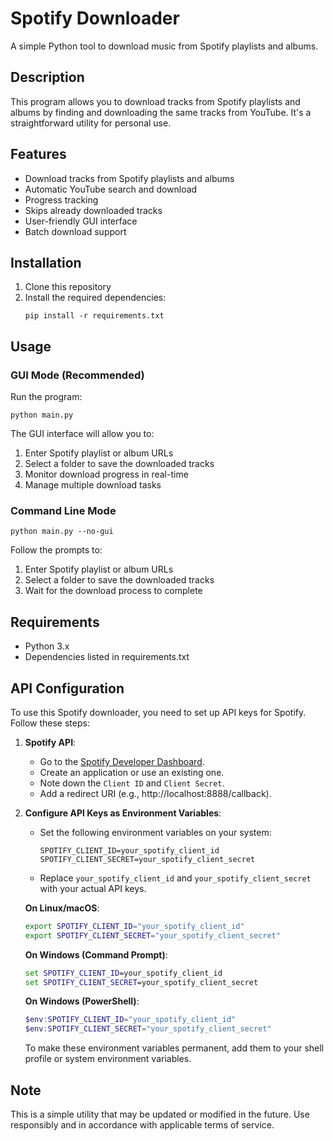 # Spotify Downloader

A simple Python tool to download music from Spotify playlists and albums.

## Description

This program allows you to download tracks from Spotify playlists and albums by finding and downloading the same tracks from YouTube. It's a straightforward utility for personal use.

## Features

- Download tracks from Spotify playlists and albums
- Automatic YouTube search and download
- Progress tracking
- Skips already downloaded tracks
- User-friendly GUI interface
- Batch download support

## Installation

1. Clone this repository
2. Install the required dependencies:
   ```
   pip install -r requirements.txt
   ```

## Usage

### GUI Mode (Recommended)
Run the program:
```
python main.py
```

The GUI interface will allow you to:
1. Enter Spotify playlist or album URLs
2. Select a folder to save the downloaded tracks
3. Monitor download progress in real-time
4. Manage multiple download tasks

### Command Line Mode
```
python main.py --no-gui
```

Follow the prompts to:
1. Enter Spotify playlist or album URLs
2. Select a folder to save the downloaded tracks
3. Wait for the download process to complete

## Requirements

- Python 3.x
- Dependencies listed in requirements.txt

## API Configuration

To use this Spotify downloader, you need to set up API keys for Spotify. Follow these steps:

1. **Spotify API**:
   - Go to the [Spotify Developer Dashboard](https://developer.spotify.com/dashboard/applications).
   - Create an application or use an existing one.
   - Note down the `Client ID` and `Client Secret`.
   - Add a redirect URI (e.g., http://localhost:8888/callback).

2. **Configure API Keys as Environment Variables**:
   - Set the following environment variables on your system:
     ```
     SPOTIFY_CLIENT_ID=your_spotify_client_id
     SPOTIFY_CLIENT_SECRET=your_spotify_client_secret
     ```
   - Replace `your_spotify_client_id` and `your_spotify_client_secret` with your actual API keys.

   **On Linux/macOS**:
   ```bash
   export SPOTIFY_CLIENT_ID="your_spotify_client_id"
   export SPOTIFY_CLIENT_SECRET="your_spotify_client_secret"
   ```

   **On Windows (Command Prompt)**:
   ```cmd
   set SPOTIFY_CLIENT_ID=your_spotify_client_id
   set SPOTIFY_CLIENT_SECRET=your_spotify_client_secret
   ```

   **On Windows (PowerShell)**:
   ```powershell
   $env:SPOTIFY_CLIENT_ID="your_spotify_client_id"
   $env:SPOTIFY_CLIENT_SECRET="your_spotify_client_secret"
   ```

   To make these environment variables permanent, add them to your shell profile or system environment variables.

## Note

This is a simple utility that may be updated or modified in the future. Use responsibly and in accordance with applicable terms of service.
